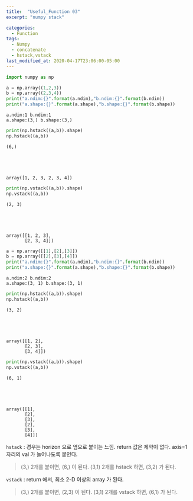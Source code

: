 ```yaml
---
title:  "Useful_Function 03"
excerpt: "numpy stack"

categories:
  - Function
tags:
  - Numpy
  - concatenate
  - hstack,vstack    
last_modified_at: 2020-04-17T23:06:00-05:00
---
```



```python
import numpy as np
```


```python
a = np.array((1,2,3))
b = np.array((2,3,4))
print("a.ndim:{}".format(a.ndim),"b.ndim:{}".format(b.ndim))
print("a.shape:{}".format(a.shape),"b.shape:{}".format(b.shape))
```

    a.ndim:1 b.ndim:1
    a.shape:(3,) b.shape:(3,)
    


```python
print(np.hstack((a,b)).shape)
np.hstack((a,b))
```

    (6,)
    




    array([1, 2, 3, 2, 3, 4])




```python
print(np.vstack((a,b)).shape)
np.vstack((a,b))
```

    (2, 3)
    




    array([[1, 2, 3],
           [2, 3, 4]])




```python
a = np.array([[1],[2],[3]])
b = np.array([[2],[3],[4]])
print("a.ndim:{}".format(a.ndim),"b.ndim:{}".format(b.ndim))
print("a.shape:{}".format(a.shape),"b.shape:{}".format(b.shape))
```

    a.ndim:2 b.ndim:2
    a.shape:(3, 1) b.shape:(3, 1)
    


```python
print(np.hstack((a,b)).shape)
np.hstack((a,b))
```

    (3, 2)
    




    array([[1, 2],
           [2, 3],
           [3, 4]])




```python
print(np.vstack((a,b)).shape)
np.vstack((a,b))
```

    (6, 1)
    




    array([[1],
           [2],
           [3],
           [2],
           [3],
           [4]])



`hstack` : 경우는 horizon 으로 옆으로 붙이는 느낌. return 값은 제약이 없다. axis=1 자리의 val 가 늘어나도록 붙인다.  
> (3,) 2개를 붙이면, (6,) 이 된다.
> (3,1) 2개를 hstack 하면, (3,2) 가 된다.  

`vstack` : return 에서, 최소 2-D 이상의 array 가 된다.  
> (3,) 2개를 붙이면, (2,3) 이 된다.
> (3,1) 2개를 vstack 하면, (6,1) 가 된다.  


```python

```
